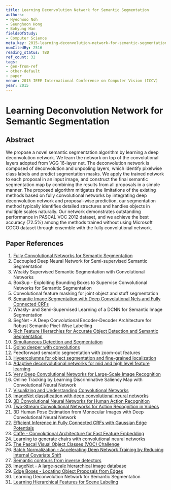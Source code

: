 ```yaml
---
title: Learning Deconvolution Network for Semantic Segmentation
authors:
- Hyeonwoo Noh
- Seunghoon Hong
- Bohyung Han
fieldsOfStudy:
- Computer Science
meta_key: 2015-learning-deconvolution-network-for-semantic-segmentation
numCitedBy: 2516
reading_status: TBD
ref_count: 32
tags:
- gen-from-ref
- other-default
- paper
venue: 2015 IEEE International Conference on Computer Vision (ICCV)
year: 2015
---
```


# Learning Deconvolution Network for Semantic Segmentation

## Abstract

We propose a novel semantic segmentation algorithm by learning a deep deconvolution network. We learn the network on top of the convolutional layers adopted from VGG 16-layer net. The deconvolution network is composed of deconvolution and unpooling layers, which identify pixelwise class labels and predict segmentation masks. We apply the trained network to each proposal in an input image, and construct the final semantic segmentation map by combining the results from all proposals in a simple manner. The proposed algorithm mitigates the limitations of the existing methods based on fully convolutional networks by integrating deep deconvolution network and proposal-wise prediction, our segmentation method typically identifies detailed structures and handles objects in multiple scales naturally. Our network demonstrates outstanding performance in PASCAL VOC 2012 dataset, and we achieve the best accuracy (72.5%) among the methods trained without using Microsoft COCO dataset through ensemble with the fully convolutional network.

## Paper References

1. [Fully Convolutional Networks for Semantic Segmentation](2017-fully-convolutional-networks-for-semantic-segmentation)
2. Decoupled Deep Neural Network for Semi-supervised Semantic Segmentation
3. Weakly Supervised Semantic Segmentation with Convolutional Networks
4. BoxSup - Exploiting Bounding Boxes to Supervise Convolutional Networks for Semantic Segmentation
5. Convolutional feature masking for joint object and stuff segmentation
6. [Semantic Image Segmentation with Deep Convolutional Nets and Fully Connected CRFs](2015-semantic-image-segmentation-with-deep-convolutional-nets-and-fully-connected-crfs)
7. Weakly- and Semi-Supervised Learning of a DCNN for Semantic Image Segmentation
8. SegNet - A Deep Convolutional Encoder-Decoder Architecture for Robust Semantic Pixel-Wise Labelling
9. [Rich Feature Hierarchies for Accurate Object Detection and Semantic Segmentation](2014-rich-feature-hierarchies-for-accurate-object-detection-and-semantic-segmentation)
10. [Simultaneous Detection and Segmentation](2014-simultaneous-detection-and-segmentation)
11. [Going deeper with convolutions](2015-going-deeper-with-convolutions)
12. Feedforward semantic segmentation with zoom-out features
13. [Hypercolumns for object segmentation and fine-grained localization](2015-hypercolumns-for-object-segmentation-and-fine-grained-localization)
14. [Adaptive deconvolutional networks for mid and high level feature learning](2011-adaptive-deconvolutional-networks-for-mid-and-high-level-feature-learning)
15. [Very Deep Convolutional Networks for Large-Scale Image Recognition](2014-vggnet.md)
16. Online Tracking by Learning Discriminative Saliency Map with Convolutional Neural Network
17. [Visualizing and Understanding Convolutional Networks](2014-visualizing-and-understanding-convolutional-networks)
18. [ImageNet classification with deep convolutional neural networks](2012-alexnet.md)
19. [3D Convolutional Neural Networks for Human Action Recognition](2013-3d-convolutional-neural-networks-for-human-action-recognition)
20. [Two-Stream Convolutional Networks for Action Recognition in Videos](2014-two-stream-convolutional-networks-for-action-recognition-in-videos)
21. 3D Human Pose Estimation from Monocular Images with Deep Convolutional Neural Network
22. [Efficient Inference in Fully Connected CRFs with Gaussian Edge Potentials](2011-efficient-inference-in-fully-connected-crfs-with-gaussian-edge-potentials)
23. [Caffe - Convolutional Architecture for Fast Feature Embedding](2014-caffe-convolutional-architecture-for-fast-feature-embedding)
24. Learning to generate chairs with convolutional neural networks
25. [The Pascal Visual Object Classes (VOC) Challenge](2009-the-pascal-visual-object-classes-voc-challenge)
26. [Batch Normalization - Accelerating Deep Network Training by Reducing Internal Covariate Shift](2015-batch-normalization-accelerating-deep-network-training-by-reducing-internal-covariate-shift)
27. [Semantic contours from inverse detectors](2011-semantic-contours-from-inverse-detectors)
28. [ImageNet - A large-scale hierarchical image database](2009-imagenet-a-large-scale-hierarchical-image-database)
29. [Edge Boxes - Locating Object Proposals from Edges](2014-edge-boxes-locating-object-proposals-from-edges)
30. Learning Deconvolution Network for Semantic Segmentation
31. [Learning Hierarchical Features for Scene Labeling](2013-learning-hierarchical-features-for-scene-labeling)
